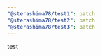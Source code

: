 ```yaml
---
"@sterashima78/test1": patch
"@sterashima78/test2": patch
"@sterashima78/test3": patch
---
```


test
